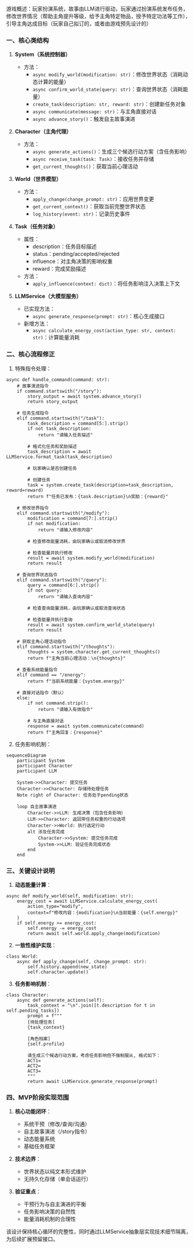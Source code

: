 游戏概述：玩家扮演系统，故事由LLM进行驱动，玩家通过扮演系统发布任务，修改世界情况（帮助主角提升等级，给予主角特定物品，授予特定功法等工作），引导主角达成目标（玩家自己拟订的，或者由游戏预先设计的）

### 一、核心类结构
1. **System（系统控制器）**
   - 方法：
     - `async modify_world(modification: str)`：修改世界状态（消耗动态计算的能量）
     - `async confirm_world_state(query: str)`：查询世界状态（消耗能量）
     - `create_task(description: str, reward: str)`：创建新任务对象
     - `async communicate(message: str)`：与主角直接对话
     - `async advance_story()`：触发自主故事演进

2. **Character（主角代理）**
   - 方法：
     - `async generate_actions()`：生成三个候选行动方案（含任务影响）
     - `async receive_task(task: Task)`：接收任务并存储
     - `get_current_thoughts()`：获取当前心理活动

3. **World（世界模型）**
   - 方法：
     - `apply_change(change_prompt: str)`：应用世界变更
     - `get_current_context()`：获取当前完整世界状态
     - `log_history(event: str)`：记录历史事件

4. **Task（任务对象）**
   - 属性：
     - description：任务目标描述
     - status：pending/accepted/rejected
     - influence：对主角决策的影响权重
     - reward：完成奖励描述
   - 方法：
     - `apply_influence(context: dict)`：将任务影响注入决策上下文

5. **LLMService（大模型服务）**
   - 已实现方法：
     - `async generate_response(prompt: str)`：核心生成接口
   - 新增方法：
     - `async calculate_energy_cost(action_type: str, context: str)`：计算能量消耗

### 二、核心流程修正
1. 特殊指令处理：
```
async def handle_command(command: str):
    # 故事演进指令
    if command.startswith("/story"):
        story_output = await system.advance_story()
        return story_output
    
    # 任务生成指令
    elif command.startswith("/task"):
        task_description = command[5:].strip()
        if not task_description:
            return "请输入任务描述"
        
        # 格式化任务和奖励描述
        task_description = await LLMService.format_task(task_description)
        
        # 玩家确认是否创建任务

        # 创建任务
        task = system.create_task(description=task_description, reward=reward)
        return f"任务已发布：{task.description}\n奖励：{reward}"
    
    # 修改世界指令
    elif command.startswith("/modify"):
        modification = command[7:].strip()
        if not modification:
            return "请输入修改内容"
        
        # 检查修改能量消耗，由玩家确认或取消修改世界

        # 检查能量并执行修改
        result = await system.modify_world(modification)
        return result
    
    # 查询世界状态指令
    elif command.startswith("/query"):
        query = command[6:].strip()
        if not query:
            return "请输入查询内容"
        
        # 检查查询能量消耗，由玩家确认或取消查询状态

        # 检查能量并执行查询
        result = await system.confirm_world_state(query)
        return result
    
    # 获取主角心理活动指令
    elif command.startswith("/thoughts"):
        thoughts = system.character.get_current_thoughts()
        return f"主角当前心理活动：\n{thoughts}"
    
    # 查看系统能量指令
    elif command == "/energy":
        return f"当前系统能量：{system.energy}"
    
    # 直接对话指令（默认）
    else:
        if not command.strip():
            return "请输入有效指令"
        
        # 与主角直接对话
        response = await system.communicate(command)
        return f"主角回复：{response}"

```

2. 任务影响机制：
```mermaid
sequenceDiagram
    participant System
    participant Character
    participant LLM
    
    System->>Character: 提交任务
    Character->>Character: 存储待处理任务
    Note right of Character: 任务处于pending状态
    
    loop 自主故事演进
        Character->>LLM: 生成决策（包含任务影响）
        LLM->>Character: 返回带任务权重的行动选项
        Character->>World: 执行选定行动
        alt 涉及任务完成
            Character->>System: 提交任务完成
            System->>LLM: 验证任务完成状态
        end
    end
```

### 三、关键设计说明
1. **动态能量计算**：
```
async def modify_world(self, modification: str):
    energy_cost = await LLMService.calculate_energy_cost(
        action_type="modify",
        context=f"修改内容：{modification}\n当前能量：{self.energy}"
    )
    if self.energy >= energy_cost:
        self.energy -= energy_cost
        return await self.world.apply_change(modification)
```

2. **一致性维护实现**：
```
class World:
    async def apply_change(self, change_prompt: str):
        self.history.append(new_state)
        self.character.update()
```

3. **任务影响机制**：
```
class Character:
    async def generate_actions(self):
        task_context = "\n".join([t.description for t in self.pending_tasks])
        prompt = f"""
        [待处理任务]
        {task_context}
        
        [角色档案]
        {self.profile}
        
        请生成三个候选行动方案，考虑任务影响但不强制服从, 格式如下：
        ACT1= 
        ACT2=
        ACT3=
        """
        return await LLMService.generate_response(prompt)
```

### 四、MVP阶段实现范围
1. **核心功能闭环**：
   - 系统干预（修改/查询/沟通）
   - 自主故事演进（/story指令）
   - 动态能量系统
   - 基础任务框架

2. **技术边界**：
   - 世界状态以纯文本形式维护
   - 无持久化存储（单会话运行）

3. **验证重点**：
   - 干预行为与自主演进的平衡
   - 任务影响决策的自然性
   - 能量消耗机制的合理性

该设计保持核心循环的完整性，同时通过LLMService抽象层实现技术细节隔离，为后续扩展预留接口。